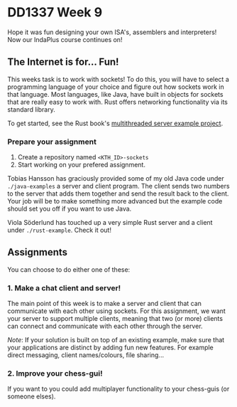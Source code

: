 # DD1337 Week 9

Hope it was fun designing your own ISA's, assemblers and interpreters! Now our IndaPlus course continues on!

## The Internet is for... Fun!

This weeks task is to work with sockets! To do this, you will have to select a programming language of your choice and figure out how sockets work in that language. Most languages, like Java, have built in objects for sockets that are really easy to work with. Rust offers networking functionality via its standard library.

To get started, see the Rust book's [multithreaded server example project](https://doc.rust-lang.org/book/ch20-00-final-project-a-web-server.html). 

### Prepare your assignment

1. Create a repository named `<KTH_ID>-sockets`
2. Start working on your prefered assignment.

Tobias Hansson has graciously provided some of my old Java code under `./java-examples` a server and client program. The client sends two numbers to the server that adds them together and send the result back to the client. Your job will be to make something more advanced but the example code should set you off if you want to use Java.

Viola Söderlund has touched up a very simple Rust server and a client under `./rust-example`. Check it out!

## Assignments

You can choose to do either one of these:

### 1. Make a chat client and server!

The main point of this week is to make a server and client that can communicate with each other using sockets. For this assignment, we want your server to support multiple clients, meaning that two (or more) clients can connect and communicate with each other through the server.

_Note_: If your solution is built on top of an existing example, make sure that your applications are distinct by adding fun new features. For example direct messaging, client names/colours, file sharing...

### 2. Improve your chess-gui!

If you want to you could add multiplayer functionality to your chess-guis (or someone elses). 
